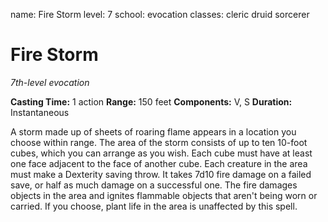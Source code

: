 name: Fire Storm
level: 7
school: evocation
classes: cleric
         druid
         sorcerer

# Fire Storm
_7th-level evocation_

**Casting Time:** 1 action
**Range:** 150 feet
**Components:** V, S
**Duration:** Instantaneous

A storm made up of sheets of roaring flame appears in a location you choose within range. The area of the storm consists of up to ten 10-foot cubes, which you can arrange as you wish. Each cube must have at least one face adjacent to the face of another cube. Each creature in the area must make a Dexterity saving throw. It takes 7d10 fire damage on a failed save, or half as much damage on a successful one.
The fire damages objects in the area and ignites flammable objects that aren't being worn or carried. If you choose, plant life in the area is unaffected by this spell.
